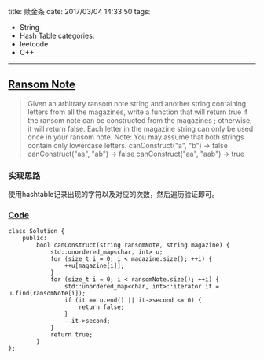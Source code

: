 title: 赎金条
date: 2017/03/04 14:33:50
tags:
- String
- Hash Table
categories:
- leetcode
- C++

---
## [Ransom Note](https://leetcode.com/problems/ransom-note/)
> Given an arbitrary ransom note string and another string containing letters from all the magazines, write a function that will return true if the ransom note can be constructed from the magazines ; otherwise, it will return false.
> Each letter in the magazine string can only be used once in your ransom note.
> Note:
> You may assume that both strings contain only lowercase letters.
> canConstruct("a", "b") -> false
> canConstruct("aa", "ab") -> false
> canConstruct("aa", "aab") -> true

### 实现思路
使用hashtable记录出现的字符以及对应的次数，然后遍历验证即可。

### [Code](https://github.com/Finalcheat/leetcode/blob/master/src/Ransom-Note.cpp)
```
class Solution {
    public:
        bool canConstruct(string ransomNote, string magazine) {
            std::unordered_map<char, int> u;
            for (size_t i = 0; i < magazine.size(); ++i) {
                ++u[magazine[i]];
            }
            for (size_t i = 0; i < ransomNote.size(); ++i) {
                std::unordered_map<char, int>::iterator it = u.find(ransomNote[i]);
                if (it == u.end() || it->second <= 0) {
                    return false;
                }
                --it->second;
            }
            return true;
        }
};
```
